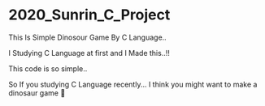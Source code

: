 # 2020_Sunrin_C_Project

This Is Simple Dinosour Game By C Language..

I Studying C Language at first and I Made this..!!

This code is so simple..

So If you studying C Language recently... I think you might want to make a dinosaur game 🙏
